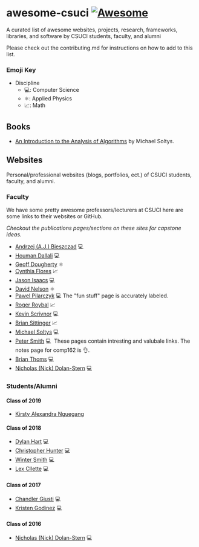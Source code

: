 # awesome-csuci [![Awesome](https://awesome.re/badge.svg)](https://awesome.re)
A curated list of awesome websites, projects, research, frameworks, libraries, and software by CSUCI students, faculty, and alumni

Please check out the contributing.md for instructions on how to add to this list.

### Emoji Key
 * Discipline
   - 💻: Computer Science
   - ⚛️: Applied Physics
   - 📈: Math
   
## Books
* [An Introduction to the Analysis of Algorithms](http://www.worldscientific.com/worldscibooks/10.1142/10875) by Michael Soltys.

## Websites
Personal/professional websites (blogs, portfolios, ect.) of CSUCI students, faculty, and alumni.

### Faculty
We have some pretty awesome professors/lecturers at CSUCI here are some links to their websites or GitHub.

*Checkout the publications pages/sections on these sites for capstone ideas.*

* [Andrzej (A.J.) Bieszczad](http://ajb.cirainbow.csuci.edu/ajb/) 💻
* [Houman Dallali](http://www.hdallali.com) 💻
* [Geoff Dougherty](http://faculty.csuci.edu/geoff.dougherty/) ⚛️
* [Cynthia Flores](http://cynthia.cikeys.com) 📈
* [Jason Isaacs](http://isaacs.cs.csuci.edu) 💻
* [David Nelson](http://faculty.csuci.edu/david.nelson/) ⚛️
* [Pawel Pilarczyk](http://www.pawelpilarczyk.com) 💻
  The "fun stuff" page is accurately labeled.
* [Roger Roybal](http://faculty.csuci.edu/roger.roybal/) 📈
* [Kevin Scrivnor](http://scrivnor.cikeys.com)  💻
* [Brian Sittinger](http://faculty.csuci.edu/brian.sittinger/)  📈
* [Michael Soltys](http://www.msoltys.com) 💻
* [Peter Smith](http://faculty.csuci.edu/peter.smith/) 💻
  These pages contain intresting and valubale links. The notes page for comp162 is 👌.
* [Brian Thoms](http://www.brianthoms.com) 💻
* [Nicholas (Nick) Dolan-Stern](https://github.com/sirocknick) 💻

### Students/Alumni

#### Class of 2019

* [Kirsty Alexandra Nguegang](https://github.com/kirstyalexandra)

#### Class of 2018
* [Dylan Hart](http://dylanh.art) 💻
* [Christopher Hunter](http://crhntr.com) 💻
* [Winter Smith](https://github.com/ImSummerJohnson) 💻
* [Lex Cllette](https://github.com/lexcollette) 💻

#### Class of 2017
* [Chandler Giusti](https://www.linkedin.com/in/chandler-giusti-3155b1b0/) 💻
* [Kristen Godinez](https://github.com/kristengodinez) 💻

#### Class of 2016
* [Nicholas (Nick) Dolan-Stern](https://github.com/sirocknick) 💻
